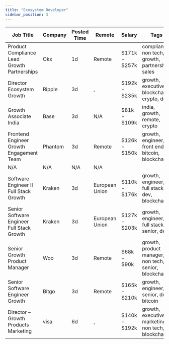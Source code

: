 ```yaml
---
title: "Ecosystem Developer"
sidebar_position: 3
---
```


| Job Title | Company | Posted Time | Remote | Salary | Tags | Apply Link |
|-----------|---------|-------------|--------|--------|------|------------|
| Product Compliance Lead Growth Partnerships | Okx | 1d | Remote | $171k - $257k | compliance, non tech, growth, partnership, sales | [Apply](https://web3.career/product-compliance-lead-growth-partnerships-okx/104607) |
| Director Ecosystem Growth | Ripple | 3d | , | $192k - $235k | growth, executive, blockchain, crypto, defi | [Apply](https://web3.career/director-ecosystem-growth-ripple/106774) |
| Growth Associate India | Base | 3d | N/A | $81k - $109k | india, growth, remote, crypto | [Apply](https://web3.career/growth-associate-india-base/106760) |
| Frontend Engineer Growth Engagement Team | Phantom | 3d | Remote | $126k - $150k | growth, engineer, front end, bitcoin, blockchain | [Apply](https://web3.career/frontend-engineer-growth-engagement-team-phantom/106719) |
| N/A | N/A | N/A | N/A |  |  | [Apply](https://web3.career/metana) |
| Software Engineer II Full Stack Growth | Kraken | 3d | European Union | $110k - $176k | growth, engineer, full stack, dev, blockchain | [Apply](https://web3.career/software-engineer-ii-full-stack-growth-kraken/106711) |
| Senior Software Engineer Full Stack Growth | Kraken | 3d | European Union | $127k - $203k | growth, engineer, full stack, senior, dev | [Apply](https://web3.career/senior-software-engineer-full-stack-growth-kraken/106710) |
| Senior Growth Product Manager | Woo | 3d | Remote | $68k - $90k | growth, product manager, non tech, senior, blockchain | [Apply](https://web3.career/senior-growth-product-manager-woo/95664) |
| Senior Software Engineer Growth | Bitgo | 3d | Remote | $165k - $210k | growth, engineer, senior, dev, bitcoin | [Apply](https://web3.career/senior-software-engineer-growth-bitgo/106088) |
| Director – Growth Products Marketing | visa | 6d | , | $140k - $192k | growth, executive, marketing, non tech, blockchain | [Apply](https://web3.career/director-growth-products-marketing-visa/106590) |
